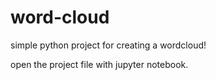 # word-cloud
simple python project for creating a wordcloud!


open the project file with jupyter notebook.
